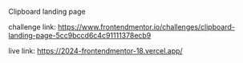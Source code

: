 Clipboard landing page

challenge link: https://www.frontendmentor.io/challenges/clipboard-landing-page-5cc9bccd6c4c91111378ecb9

live link: https://2024-frontendmentor-18.vercel.app/
